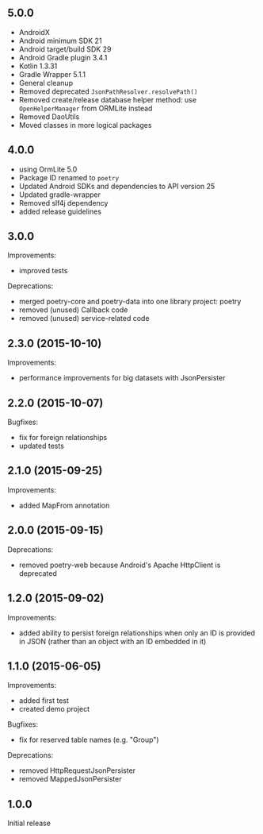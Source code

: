 ## 5.0.0

- AndroidX
- Android minimum SDK 21
- Android target/build SDK 29
- Android Gradle plugin 3.4.1
- Kotlin 1.3.31
- Gradle Wrapper 5.1.1
- General cleanup
- Removed deprecated `JsonPathResolver.resolvePath()`
- Removed create/release database helper method: use `OpenHelperManager` from ORMLite instead
- Removed DaoUtils
- Moved classes in more logical packages

## 4.0.0

- using OrmLite 5.0
- Package ID renamed to `poetry`
- Updated Android SDKs and dependencies to API version 25
- Updated gradle-wrapper
- Removed slf4j dependency
- added release guidelines

## 3.0.0

Improvements:
 - improved tests

Deprecations:
 - merged poetry-core and poetry-data into one library project: poetry
 - removed (unused) Callback code
 - removed (unused) service-related code

## 2.3.0 (2015-10-10)

Improvements:
 - performance improvements for big datasets with JsonPersister

## 2.2.0 (2015-10-07)

Bugfixes:
 - fix for foreign relationships
 - updated tests

## 2.1.0 (2015-09-25)

Improvements:
 - added MapFrom annotation
 
## 2.0.0 (2015-09-15)

Deprecations:
 - removed poetry-web because Android's Apache HttpClient is deprecated

## 1.2.0 (2015-09-02)

Improvements:
 - added ability to persist foreign relationships when only an ID is provided in JSON
   (rather than an object with an ID embedded in it)

## 1.1.0 (2015-06-05)

Improvements:
  - added first test
  - created demo project

Bugfixes:
  - fix for reserved table names (e.g. "Group")

Deprecations:
  - removed HttpRequestJsonPersister
  - removed MappedJsonPersister

## 1.0.0

Initial release